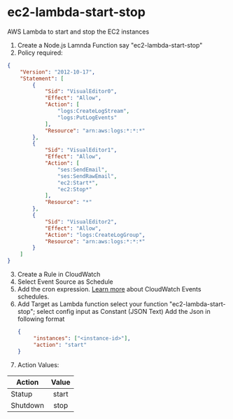 # ec2-lambda-start-stop
AWS Lambda to start and stop the EC2 instances

1. Create a Node.js Lamnda Function say "ec2-lambda-start-stop"
2. Policy required:
```Json
{
    "Version": "2012-10-17",
    "Statement": [
        {
            "Sid": "VisualEditor0",
            "Effect": "Allow",
            "Action": [
                "logs:CreateLogStream",
                "logs:PutLogEvents"
            ],
            "Resource": "arn:aws:logs:*:*:*"
        },
        {
            "Sid": "VisualEditor1",
            "Effect": "Allow",
            "Action": [
                "ses:SendEmail",
                "ses:SendRawEmail",
                "ec2:Start*",
                "ec2:Stop*"
            ],
            "Resource": "*"
        },
        {
            "Sid": "VisualEditor2",
            "Effect": "Allow",
            "Action": "logs:CreateLogGroup",
            "Resource": "arn:aws:logs:*:*:*"
        }
    ]
}
```
3. Create a Rule in CloudWatch
4. Select Event Source as Schedule
5. Add the cron expression. [Learn more](https://docs.aws.amazon.com/AmazonCloudWatch/latest/events/ScheduledEvents.html) about CloudWatch Events schedules.
6. Add Target as Lambda function select your function "ec2-lambda-start-stop"; select config input as Constant (JSON Text)
   Add the Json in following format
   ```Json
   {
        "instances": ["<instance-id>"],
        "action": "start"
   }
   ```
7. Action Values:

| Action        | Value    |
| ------------- |:--------:|
| Statup        | start    |
| Shutdown      | stop     |
